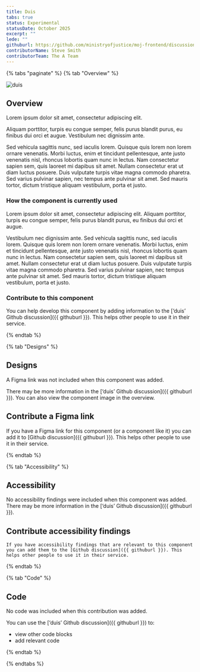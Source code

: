 ```yaml
---
title: Duis
tabs: true
status: Experimental
statusDate: October 2025
excerpt: ""
lede: ""
githuburl: https://github.com/ministryofjustice/moj-frontend/discussions/categories/experimental-components-pages-and-patterns
contributorName: Steve Smith
contributorTeam: The A Team
---
```


{% tabs "paginate" %}
{% tab "Overview" %}

<div class="img-container">
  <img src="/assets/images/submission-1760681934438/the-other-valley.jpg" alt="duis" />
</div>

## Overview
Lorem ipsum dolor sit amet, consectetur adipiscing elit.

Aliquam porttitor, turpis eu congue semper, felis purus blandit purus, eu finibus dui orci et augue. Vestibulum nec dignissim ante.

 Sed vehicula sagittis nunc, sed iaculis lorem. Quisque quis lorem non lorem ornare venenatis. Morbi luctus, enim et tincidunt pellentesque, ante justo venenatis nisl, rhoncus lobortis quam nunc in lectus. Nam consectetur sapien sem, quis laoreet mi dapibus sit amet. Nullam consectetur erat ut diam luctus posuere. Duis vulputate turpis vitae magna commodo pharetra. Sed varius pulvinar sapien, nec tempus ante pulvinar sit amet. Sed mauris tortor, dictum tristique aliquam vestibulum, porta et justo.



### How the component is currently used

Lorem ipsum dolor sit amet, consectetur adipiscing elit. Aliquam porttitor, turpis eu congue semper, felis purus blandit purus, eu finibus dui orci et augue.

Vestibulum nec dignissim ante. Sed vehicula sagittis nunc, sed iaculis lorem. Quisque quis lorem non lorem ornare venenatis. Morbi luctus, enim et tincidunt pellentesque, ante justo venenatis nisl, rhoncus lobortis quam nunc in lectus. Nam consectetur sapien sem, quis laoreet mi dapibus sit amet. Nullam consectetur erat ut diam luctus posuere. Duis vulputate turpis vitae magna commodo pharetra. Sed varius pulvinar sapien, nec tempus ante pulvinar sit amet. Sed mauris tortor, dictum tristique aliquam vestibulum, porta et justo.



### Contribute to this component
You can help develop this component by adding information to the [‘duis’ Github discussion]({{ githuburl }}). This helps other people to use it in their service.

{% endtab %}

{% tab "Designs" %}

## Designs

A Figma link was not included when this component was added.

There may be more information in the [‘duis’ Github discussion]({{ githuburl }}). You can also view the component image in the overview.

## Contribute a Figma link

If you have a Figma link for this component (or a component like it) you can add it to [Github discussion]({{ githuburl }}). This helps other people to use it in their service.

{% endtab %}

{% tab "Accessibility" %}

## Accessibility

No accessibility findings were included when this component was added. There may be more information in the [‘duis’ Github discussion]({{ githuburl }}).
## Contribute accessibility findings

    If you have accessibility findings that are relevant to this component you can add them to the [Github discussion]({{ githuburl }}). This helps other people to use it in their service.

{% endtab %}

{% tab "Code" %}

## Code

No code was included when this contribution was added.

You can use the [‘duis’ Github discussion]({{ githuburl }}) to:

* view other code blocks
* add relevant code

<p></p>

{% endtab %}

{% endtabs %}
